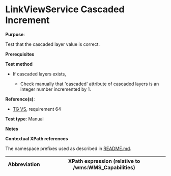 # LinkViewService Cascaded Increment

**Purpose**:

Test that the cascaded layer value is correct.

**Prerequisites**

**Test method**

* If cascaded layers exists,

    * Check manually that 'cascaded' attribute of cascaded layers is an integer number incremented by 1.

**Reference(s)**:

* [TG VS](./README.md#ref_TG_VS), requirement 64

**Test type**: Manual

**Notes**

**Contextual XPath references**

The namespace prefixes used as described in [README.md](./README.md#namespaces).

Abbreviation                                               |  XPath expression (relative to /wms:WMS_Capabilities)
---------------------------------------------------------- | -------------------------------------------------------------------------
